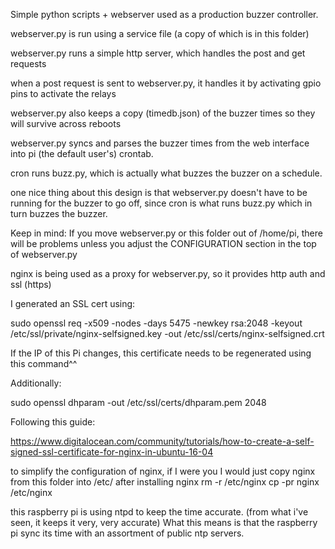 Simple python scripts + webserver used as a production buzzer controller.

webserver.py is run using a service file (a copy of which is in this folder)

webserver.py runs a simple http server, which handles the post and get requests

when a post request is sent to webserver.py, it handles it by activating gpio pins to activate the relays

webserver.py also keeps a copy (timedb.json) of the buzzer times so they will survive across reboots

webserver.py syncs and parses the buzzer times from the web interface into pi (the default user's) crontab.

cron runs buzz.py, which is actually what buzzes the buzzer on a schedule.

one nice thing about this design is that webserver.py doesn't have to be running for the buzzer to go off, since cron is what runs buzz.py which in turn buzzes the buzzer.

Keep in mind: If you move webserver.py or this folder out of /home/pi, there will be problems unless you adjust the CONFIGURATION section in the top of webserver.py


nginx is being used as a proxy for webserver.py, so it provides http auth and ssl (https)

I generated an SSL cert using:

sudo openssl req -x509 -nodes -days 5475 -newkey rsa:2048 -keyout /etc/ssl/private/nginx-selfsigned.key -out /etc/ssl/certs/nginx-selfsigned.crt

If the IP of this Pi changes, this certificate needs to be regenerated using this command^^

Additionally: 

sudo openssl dhparam -out /etc/ssl/certs/dhparam.pem 2048

Following this guide:

https://www.digitalocean.com/community/tutorials/how-to-create-a-self-signed-ssl-certificate-for-nginx-in-ubuntu-16-04

to simplify the configuration of nginx, if I were you I would just copy nginx from this folder into /etc/ after installing nginx
rm -r /etc/nginx
cp -pr nginx /etc/nginx


this raspberry pi is using ntpd to keep the time accurate. (from what i've seen, it keeps it very, very accurate)
What this means is that the raspberry pi sync its time with an assortment of public ntp servers.
